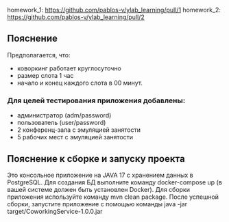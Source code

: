 homework_1: https://github.com/pablos-v/ylab_learning/pull/1
homework_2: https://github.com/pablos-v/ylab_learning/pull/2

## Пояснение
Предполагается, что:
 - коворкинг работает круглосуточно 
 - размер слота 1 час
 - начало и конец каждого слота в 00 минут.

### Для целей тестирования приложения добавлены:
 - администратор (adm/password)
 - пользователь (user/password)
 - 2 конференц-зала с эмуляцией занятости
 - 5 рабочих мест с эмуляцией занятости

## Пояснение к сборке и запуску проекта
Это консольное приложение на JAVA 17 с хранением данных в PostgreSQL.
Для создания БД выполните команду docker-compose up (в вашей системе должен быть установлен Docker).
Для сборки приложения используйте команду mvn clean package.
После успешной сборки, запустите приложение с помощью команды java -jar target/CoworkingService-1.0.0.jar